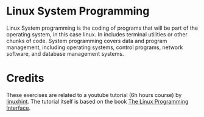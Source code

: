 # Linux System Programming

Linux System programming is the coding of programs that will be part of the operating system, in this case linux. In includes terminal utilities or other chunks of code. System programming covers data and program management, including operating systems, control programs, network software, and database management systems.

# Credits

These exercises are related to a youtube tutorial (6h hours course) by [linuxhint](https://www.youtube.com/watch?v=6OSeJFo6GOc).
The tutorial itself is based on the book [The Linux Programming Interface](https://en.wikipedia.org/wiki/The_Linux_Programming_Interface).
